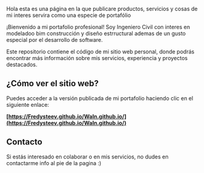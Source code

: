 Hola esta es una página en la que publicare productos, servicios y cosas de mi interes
servira como una especie de portafólio 

¡Bienvenido a mi portafolio profesional! 
Soy Ingeniero Civil con interes en modeladoo bim construcción y diseño estrructural ademas de un gusto especial por el desarrollo de software.

Este repositorio contiene el código de mi sitio web personal, donde podrás encontrar más información sobre mis servicios, experiencia y proyectos destacados.


## ¿Cómo ver el sitio web?

Puedes acceder a la versión publicada de mi portafolio haciendo clic en el siguiente enlace:

**[https://Fredysteev.github.io/Waln.github.io/](https://Fredysteev.github.io/Waln.github.io/)**

## Contacto
Si estás interesado en colaborar o en mis servicios, no dudes en contactarme info al pie de la pagina :)

